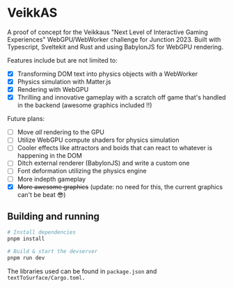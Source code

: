 # VeikkAS

A proof of concept for the Veikkaus "Next Level of Interactive Gaming Experiences" WebGPU/WebWorker challenge for Junction 2023. Built with Typescript, Sveltekit and Rust and using BabylonJS for WebGPU rendering.

Features include but are not limited to:

- [x] Transforming DOM text into physics objects with a WebWorker
- [x] Physics simulation with Matter.js
- [x] Rendering with WebGPU
- [x] Thrilling and innovative gameplay with a scratch off game that's handled in the backend (awesome graphics included !!)

Future plans:

- [ ] Move *all* rendering to the GPU
- [ ] Utilize WebGPU compute shaders for physics simulation
- [ ] Cooler effects like attractors and boids that can react to whatever is happening in the DOM
- [ ] Ditch external renderer (BabylonJS) and write a custom one
- [ ] Font deformation utilizing the physics engine
- [ ] More indepth gameplay
- [x] ~~More awesome graphics~~ (update: no need for this, the current graphics can't be beat 😎)

## Building and running

```bash
# Install dependencies
pnpm install

# Build & start the devserver
pnpm run dev
```

The libraries used can be found in `package.json` and `textToSurface/Cargo.toml.`

